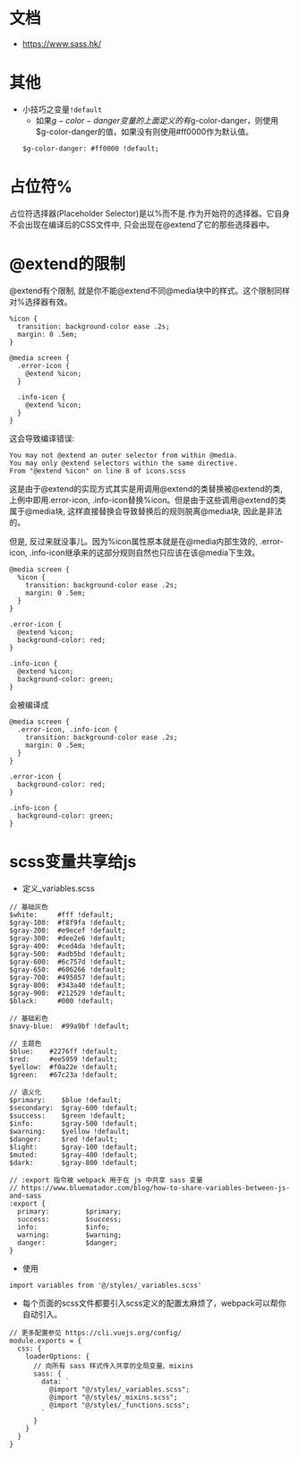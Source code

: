 # 文档
* https://www.sass.hk/

# 其他
* 小技巧之变量```!default```
    - 如果$g-color-danger变量的上面定义的有$g-color-danger，则使用$g-color-danger的值，如果没有则使用#ff0000作为默认值。
    ```
    $g-color-danger: #ff0000 !default;
    ```

# 占位符%
占位符选择器(Placeholder Selector)是以%而不是.作为开始符的选择器。它自身不会出现在编译后的CSS文件中, 只会出现在@extend了它的那些选择器中。

# @extend的限制
@extend有个限制, 就是你不能@extend不同@media块中的样式。这个限制同样对%选择器有效。
```
%icon {
  transition: background-color ease .2s;
  margin: 0 .5em;
}

@media screen {
  .error-icon {
    @extend %icon;
  }

  .info-icon {
    @extend %icon;
  }
}
```
这会导致编译错误:
```
You may not @extend an outer selector from within @media.
You may only @extend selectors within the same directive.
From "@extend %icon" on line 8 of icons.scss
```
这是由于@extend的实现方式其实是用调用@extend的类替换被@extend的类, 上例中即用.error-icon, .info-icon替换%icon。但是由于这些调用@extend的类属于@media块, 这样直接替换会导致替换后的规则脱离@media块, 因此是非法的。

但是, 反过来就没事儿。因为%icon属性原本就是在@media内部生效的, .error-icon, .info-icon继承来的这部分规则自然也只应该在该@media下生效。
```
@media screen {
  %icon {
    transition: background-color ease .2s;
    margin: 0 .5em;
  }
}

.error-icon {
  @extend %icon;
  background-color: red;
}

.info-icon {
  @extend %icon;
  background-color: green;
}
```
会被编译成
```
@media screen {
  .error-icon, .info-icon {
    transition: background-color ease .2s;
    margin: 0 .5em;
  }
}

.error-icon {
  background-color: red;
}

.info-icon {
  background-color: green;
}
```

# scss变量共享给js
* 定义_variables.scss
```
// 基础灰色
$white:     #fff !default;
$gray-100:  #f8f9fa !default;
$gray-200:  #e9ecef !default;
$gray-300:  #dee2e6 !default;
$gray-400:  #ced4da !default;
$gray-500:  #adb5bd !default;
$gray-600:  #6c757d !default;
$gray-650:  #606266 !default;
$gray-700:  #495057 !default;
$gray-800:  #343a40 !default;
$gray-900:  #212529 !default;
$black:     #000 !default;

// 基础彩色
$navy-blue:  #99a9bf !default;

// 主题色
$blue:    #2276ff !default;
$red:     #ee5959 !default;
$yellow:  #f0a22e !default;
$green:   #67c23a !default;

// 语义化
$primary:    $blue !default;
$secondary:  $gray-600 !default;
$success:    $green !default;
$info:       $gray-500 !default;
$warning:    $yellow !default;
$danger:     $red !default;
$light:      $gray-100 !default;
$muted:      $gray-400 !default;
$dark:       $gray-800 !default;

// :export 指令被 webpack 用于在 js 中共享 sass 变量
// https://www.bluematador.com/blog/how-to-share-variables-between-js-and-sass
:export {
  primary:         $primary;
  success:         $success;
  info:            $info;
  warning:         $warning;
  danger:          $danger;
}
```
* 使用
```
import variables from '@/styles/_variables.scss'
```
* 每个页面的scss文件都要引入scss定义的配置太麻烦了，webpack可以帮你自动引入。
```
// 更多配置参见 https://cli.vuejs.org/config/
module.exports = {
  css: {
    loaderOptions: {
      // 向所有 sass 样式传入共享的全局变量、mixins
      sass: {
        data: `
          @import "@/styles/_variables.scss";
          @import "@/styles/_mixins.scss";
          @import "@/styles/_functions.scss";
        `
      }
    }
  }
}
```
